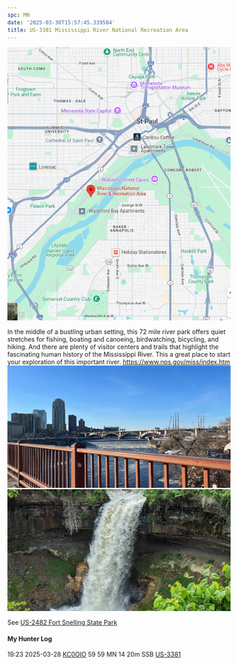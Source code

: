 ```yaml
---
spc: MN
date: '2025-03-30T15:57:45.339584'
title: US-3381 Mississippi River National Recreation Area
---
```


![pasted_image002.png](/static/pasted_image002_0011.png)

In the middle of a bustling urban setting, this 72 mile river park offers quiet stretches for fishing, boating and canoeing, birdwatching, bicycling, and hiking. And there are plenty of visitor centers and trails that highlight the fascinating human history of the Mississippi River. This a great place to start your exploration of this important river. 
https://www.nps.gov/miss/index.htm
![pasted_image.png](/static/pasted_image_0105.png)
![pasted_image001.png](/static/pasted_image001_0087.png)

See [US-2482 Fort Snelling State Park](US-2482%20Fort%20Snelling%20State%20Park.md)

#### My Hunter Log
19:23    2025-03-28    [KC0OIO](https://qrz.com/db/KC0OIO)    59    59    MN    14    20m    SSB    [US-3381](https://pota.app/#/park/US-3381)